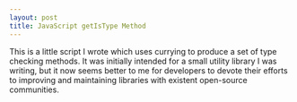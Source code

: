 ```yaml
---
layout: post
title: JavaScript getIsType Method
---
```


This is a little script I wrote which uses currying to produce
a set of type checking methods. It was initially intended for a
small utility library I was writing, but it now seems better to me
for developers to devote their efforts to improving and maintaining
libraries with existent open-source communities.

<script src="https://gist.github.com/1218489.js"> </script>